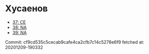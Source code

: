 # Хусаенов
- [37: CE](37.md)
- [38: NA](38.md)
- [39: NA](39.md)

Commit: cf9cd535c5cecab9cafe4ca2cfb7c14c5278e6f9
 fetched at: 20201209-190332
